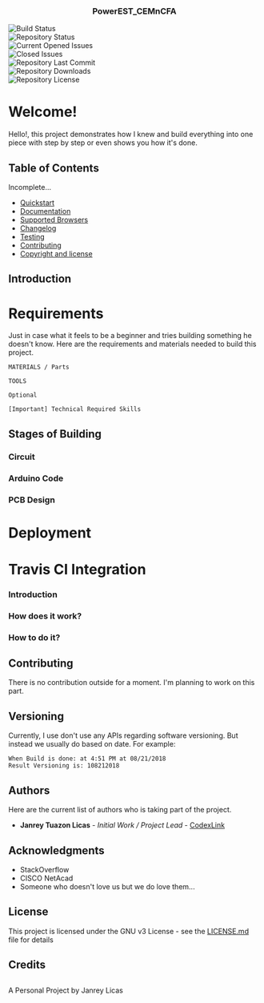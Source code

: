 <h3 align="center">PowerEST_CEMnCFA</h3>
<p align="center">
  <div>
    <img src="https://badgen.net/travis/CodexLink/PowerEST_CEMnCFA" alt="Build Status">
  </div>
  <div>
    <img src="https://badgen.net/github/status/CodexLink/PowerEST_CEMnCFA" alt="Repository Status">
  </div>
  <div>
    <img src="https://badgen.net/github/open-issues/CodexLink/PowerEST_CEMnCFA" alt="Current Opened Issues">
  </div>
  <div>
    <img src="https://badgen.net/github/closed-issues/CodexLink/PowerEST_CEMnCFA" alt="Closed Issues">
  </div>
  <div>
    <img src="https://badgen.net/github/last-commit/CodexLink/PowerEST_CEMnCFA" alt="Repository Last Commit">
  </div>
  <div>
    <img src="https://badgen.net/github/assets-dl/CodexLink/PowerEST_CEMnCFA" alt="Repository Downloads">
  </div>
  <div>
    <img src="https://badgen.net/github/license/CodexLink/PowerEST_CEMnCFA" alt="Repository License">
  </div>
</p>


# Welcome!
Hello!, this project demonstrates how I knew and build everything into one piece with step by step or even shows you how it's done.


## Table of Contents
Incomplete...
- [Quickstart](#quickstart)
- [Documentation](#documentation)
- [Supported Browsers](#supported-browsers)
- [Changelog](#changelog)
- [Testing](#testing)
- [Contributing](#contributing)
- [Copyright and license](#copyright-and-license)

## Introduction


# Requirements
Just in case what it feels to be a beginner and tries building something he doesn't know. Here are the requirements and materials needed to build this project.
```
MATERIALS / Parts

TOOLS

Optional 

[Important] Technical Required Skills

```


## Stages of Building
### Circuit
### Arduino Code
### PCB Design

# Deployment


# Travis CI Integration
### Introduction

### How does it work?

### How to do it?


## Contributing

There is no contribution outside for a moment. I'm planning to work on this part.

## Versioning

Currently, I use don't use any APIs regarding software versioning. But instead we usually do based on date. For example:
```
When Build is done: at 4:51 PM at 08/21/2018
Result Versioning is: 108212018
```

## Authors

Here are the current list of authors who is taking part of the project.

* **Janrey Tuazon Licas** - *Initial Work / Project Lead* - [CodexLink](https://github.com/CodexLink)

## Acknowledgments

* StackOverflow
* CISCO NetAcad
* Someone who doesn't love us but we do love them...


## License

This project is licensed under the GNU v3 License - see the [LICENSE.md](https://github.com/CodexLink/Project_5MES_C/blob/master/README.md) file for details



## Credits
##


A Personal Project by Janrey Licas
